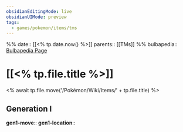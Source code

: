 ```yaml
---
obsidianEditingMode: live
obsidianUIMode: preview
tags:
  - games/pokemon/items/tms
---
```

%%
date:: [[<% tp.date.now() %>]]
parents:: [[TMs]]
%%
bulbapedia:: [Bulbapedia Page]()

# [[<% tp.file.title %>]]
<% await tp.file.move('/Pokémon/Wiki/Items/' + tp.file.title) %>
## Generation I

**gen1-move**:: 
**gen1-location**:: 